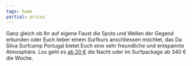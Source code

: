 ```yaml
---
tags: home
partial: prices
---
```


Ganz gleich ob Ihr auf eigene Faust die Spots und Wellen der Gegend erkunden oder Euch lieber einem Surfkurs anschliessen möchtet, das Da Silva Surfcamp Portugal bietet Euch eine sehr freundliche und entspannte Atmosphäre. Los geht es [ab 20 €]({{links.de.prices.path}}) die Nacht oder im Surfpackage ab 340 € die Woche.
